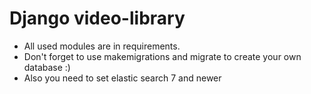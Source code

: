 # Django video-library
* All used modules are in requirements.
* Don't forget to use makemigrations and migrate to create your own database :)
* Also you need to set elastic search 7 and newer
